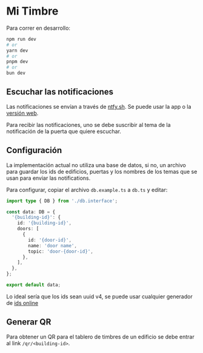 # Mi Timbre

Para correr en desarrollo:

```bash
npm run dev
# or
yarn dev
# or
pnpm dev
# or
bun dev
```

## Escuchar las notificaciones

Las notificaciones se envían a través de [ntfy.sh](https://ntfy.sh/). Se puede usar la app o la [versión web](https://ntfy.sh/app).

Para recibir las notificaciones, uno se debe suscribir al tema de la notificación de la puerta que quiere escuchar.

## Configuración

La implementación actual no utiliza una base de datos, si no, un archivo para guardar los ids de edificios, puertas y los nombres de los temas que se usan para enviar las notifications.

Para configurar, copiar el archivo `db.example.ts` a `db.ts` y editar:

```typescript
import type { DB } from './db.interface';

const data: DB = {
  '{building-id}': {
    id: '{building-id}',
    doors: [
      {
        id: '{door-id}',
        name: 'door name',
        topic: 'door-{door-id}',
      },
    ],
  },
};

export default data;
```

Lo ideal sería que los ids sean uuid v4, se puede usar cualquier generador de [ids online](https://uuidonline.com/)

## Generar QR

Para obtener un QR para el tablero de timbres de un edificio se debe entrar al link `/qr/<building-id>`.
